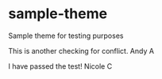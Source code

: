 # sample-theme
Sample theme for testing purposes

This is another checking for conflict. Andy A

I have passed the test!  Nicole C
